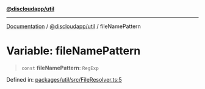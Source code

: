 [**@discloudapp/util**](../README.md)

***

[Documentation](../../../packages.md) / [@discloudapp/util](../README.md) / fileNamePattern

# Variable: fileNamePattern

> `const` **fileNamePattern**: `RegExp`

Defined in: [packages/util/src/FileResolver.ts:5](https://github.com/discloud/discloud.app/blob/1458affc9a022eb2fc5fe37e7b3b002130b2fdad/packages/util/src/FileResolver.ts#L5)
